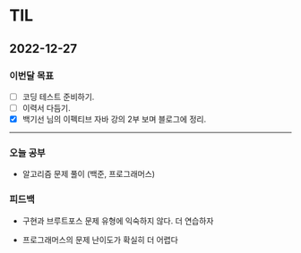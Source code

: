 # TIL

## 2022-12-27


### 이번달 목표

- [ ] 코딩 테스트 준비하기.
- [ ] 이력서 다듬기.
- [x] 백기선 님의 이펙티브 자바 강의 2부 보며 블로그에 정리.

---


### 오늘 공부

- 알고리즘 문제 풀이 (백준, 프로그래머스)

### 피드백

- 구현과 브루트포스 문제 유형에 익숙하지 않다. 더 연습하자 

- 프로그래머스의 문제 난이도가 확실히 더 어렵다